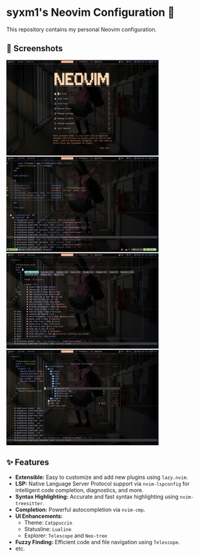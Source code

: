 # syxm1's Neovim Configuration 🚀

This repository contains my personal Neovim configuration.

## 📸 Screenshots
<p>
   <img src="https://github.com/syxm1/nvim/blob/master/screenshots/dashboard.png" alt="dashboard" width="400">
   <img src="https://github.com/syxm1/nvim/blob/master/screenshots/completions.png" alt="completions" width="400">
   <img src="https://github.com/syxm1/nvim/blob/master/screenshots/lazy.png" alt="lazy" width="400">
   <img src="https://github.com/syxm1/nvim/blob/master/screenshots/tree.png" alt="tree" width="400">
</p>

## ✨ Features

* **Extensible:** Easy to customize and add new plugins using `lazy.nvim`.
* **LSP:** Native Language Server Protocol support via `nvim-lspconfig` for intelligent code completion, diagnostics, and more.
* **Syntax Highlighting:** Accurate and fast syntax highlighting using `nvim-treesitter`.
* **Completion:** Powerful autocompletion via `nvim-cmp`.
* **UI Enhancements:**
   * Theme: `Catppuccin`
   * Statusline: `Lualine`
   * Explorer: `Telescope` and `Neo-tree`
* **Fuzzy Finding:** Efficient code and file navigation using `Telescope`.
* etc.
